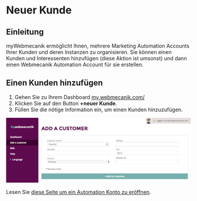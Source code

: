 # Neuer Kunde

## Einleitung ##

myWebmecanik ermöglicht Ihnen, mehrere Marketing Automation Accounts Ihrer Kunden und deren Instanzen zu organisieren. Sie können einen Kunden und Interessenten hinzufügen (diese Aktion ist umsonst) und dann einen Webmecanik Automation Account für sie erstellen.

## Einen Kunden hinzufügen ##

1. Gehen Sie zu Ihrem Dashboard [my.webmecanik.com/](https://my.webmecanik.com/)
2. Klicken Sie auf den Button **+neuer Kunde**.
3. Füllen Sie die nötige Information ein, um einen Kunden hinzuzufügen.

![image](assets/new-customer.png)

Lesen Sie [diese Seite um ein Automation Konto zu eröffnen](neue-instanz.md).
